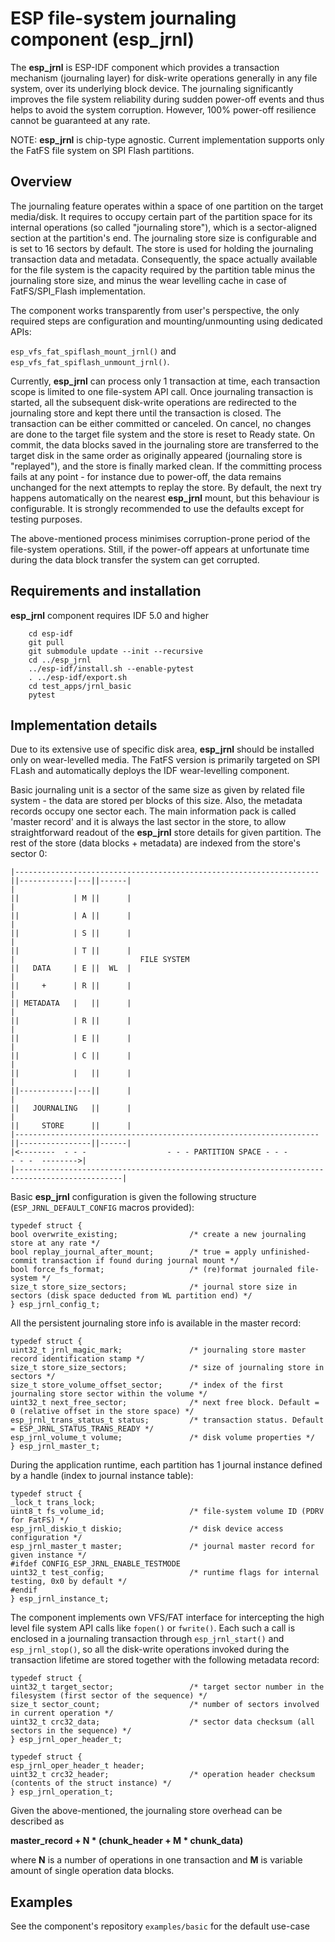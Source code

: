# ESP file-system journaling component (esp_jrnl)

The **esp_jrnl** is ESP-IDF component which provides a transaction mechanism (journaling layer) for disk-write operations generally in any file system, over its underlying block device. The journaling significantly improves the file system reliability during sudden power-off events and thus helps to avoid the system corruption. However, 100% power-off resilience cannot be guaranteed at any rate.

NOTE: **esp_jrnl** is chip-type agnostic. Current implementation supports only the FatFS file system on SPI Flash partitions.

## Overview

The journaling feature operates within a space of one partition on the target media/disk. It requires to occupy certain part of the partition space for its internal operations (so called "journaling store"), which is a sector-aligned section at the partition's end. The journaling store size is configurable and is set to 16 sectors by default. The store is used for holding the journaling transaction data and metadata. Consequently, the space actually available for the file system is the capacity required by the partition table minus the journaling store size, and minus the wear levelling cache in case of FatFS/SPI_Flash implementation.

The component works transparently from user's perspective, the only required steps are configuration and mounting/unmounting using dedicated APIs:

`esp_vfs_fat_spiflash_mount_jrnl()` and `esp_vfs_fat_spiflash_unmount_jrnl()`.


Currently, **esp_jrnl** can process only 1 transaction at time, each transaction scope is limited to one file-system API call. Once journaling transaction is started, all the subsequent disk-write operations are redirected to the journaling store and kept there until the transaction is closed. The transaction can be either committed or canceled. On cancel, no changes are done to the target file system and the store is reset to Ready state. On commit, the data blocks saved in the journaling store are transferred to the target disk in the same order as originally appeared (journaling store is "replayed"), and the store is finally marked clean. If the committing process fails at any point - for instance due to power-off, the data remains unchanged for the next attempts to replay the store. By default, the next try happens automatically on the nearest **esp_jrnl** mount, but this behaviour is configurable. It is strongly recommended to use the defaults except for testing purposes.

The above-mentioned process minimises corruption-prone period of the file-system operations. Still, if the power-off appears at unfortunate time during the data block transfer the system can get corrupted.

## Requirements and installation

**esp_jrnl** component requires IDF 5.0 and higher

```
    cd esp-idf
    git pull
    git submodule update --init --recursive
    cd ../esp_jrnl
    ../esp-idf/install.sh --enable-pytest
    . ../esp-idf/export.sh
    cd test_apps/jrnl_basic
    pytest
```   

## Implementation details

Due to its extensive use of specific disk area, **esp_jrnl** should be installed only on wear-levelled media. The FatFS version is primarily targeted on SPI FLash and automatically deploys the IDF wear-levelling component.

Basic journaling unit is a sector of the same size as given by related file system - the data are stored per blocks of this size. Also, the metadata records occupy one sector each. The main information pack is called 'master record' and it is always the last sector in the store, to allow straightforward readout of the **esp_jrnl** store details for given partition. The rest of the store (data blocks + metadata) are indexed from the store's sector 0:

    |--------------------------------------------------------------------||------------|---||------|
    |                                                                    ||            | M ||      |
    |                                                                    ||            | A ||      |
    |                                                                    ||            | S ||      |
    |                                                                    ||            | T ||      |
    |                            FILE SYSTEM                             ||   DATA     | E ||  WL  |
    |                                                                    ||     +      | R ||      |
    |                                                                    || METADATA   |   ||      |
    |                                                                    ||            | R ||      |
    |                                                                    ||            | E ||      |
    |                                                                    ||            | C ||      |
    |                                                                    ||            |   ||      |
    |                                                                    ||------------|---||      |
    |                                                                    ||   JOURNALING   ||      |
    |                                                                    ||     STORE      ||      |
    |--------------------------------------------------------------------||----------------||------|
    |<--------  - - -                  - - - PARTITION SPACE - - -                 - - -  -------->|
    |----------------------------------------------------------------------------------------------|

Basic **esp_jrnl** configuration is given the following structure (`ESP_JRNL_DEFAULT_CONFIG` macros provided):

```
typedef struct {
bool overwrite_existing;                /* create a new journaling store at any rate */
bool replay_journal_after_mount;        /* true = apply unfinished-commit transaction if found during journal mount */
bool force_fs_format;                   /* (re)format journaled file-system */
size_t store_size_sectors;              /* journal store size in sectors (disk space deducted from WL partition end) */
} esp_jrnl_config_t;
```

All the persistent journaling store info is available in the master record:

```
typedef struct {
uint32_t jrnl_magic_mark;               /* journaling store master record identification stamp */
size_t store_size_sectors;              /* size of journaling store in sectors */
size_t store_volume_offset_sector;      /* index of the first journaling store sector within the volume */
uint32_t next_free_sector;              /* next free block. Default = 0 (relative offset in the store space) */
esp_jrnl_trans_status_t status;         /* transaction status. Default = ESP_JRNL_STATUS_TRANS_READY */
esp_jrnl_volume_t volume;               /* disk volume properties */
} esp_jrnl_master_t;
```

During the application runtime, each partition has 1 journal instance defined by a handle (index to journal instance table):

```
typedef struct {
_lock_t trans_lock;
uint8_t fs_volume_id;                   /* file-system volume ID (PDRV for FatFS) */
esp_jrnl_diskio_t diskio;               /* disk device access configuration */
esp_jrnl_master_t master;               /* journal master record for given instance */
#ifdef CONFIG_ESP_JRNL_ENABLE_TESTMODE
uint32_t test_config;                   /* runtime flags for internal testing, 0x0 by default */
#endif
} esp_jrnl_instance_t;
```

The component implements own VFS/FAT interface for intercepting the high level file system API calls like `fopen()` or `fwrite()`. Each such a call is enclosed in a journaling transaction through `esp_jrnl_start()` and `esp_jrnl_stop()`, so all the disk-write operations invoked during the transaction lifetime are stored together with the following metadata record:

```
typedef struct {
uint32_t target_sector;                 /* target sector number in the filesystem (first sector of the sequence) */
size_t sector_count;                    /* number of sectors involved in current operation */
uint32_t crc32_data;                    /* sector data checksum (all sectors in the sequence) */
} esp_jrnl_oper_header_t;

typedef struct {
esp_jrnl_oper_header_t header;
uint32_t crc32_header;                  /* operation header checksum (contents of the struct instance) */
} esp_jrnl_operation_t;
```
Given the above-mentioned, the journaling store overhead can be described as

**master_record + N * (chunk_header + M * chunk_data)**

where **N** is a number of operations in one transaction and **M** is variable amount of single operation data blocks.

## Examples

See the component's repository `examples/basic` for the default use-case
